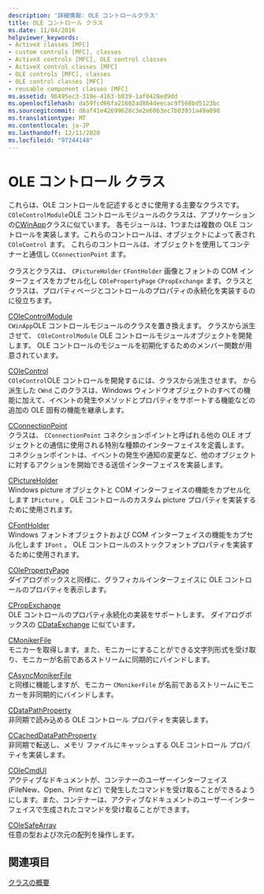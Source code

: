 ```yaml
---
description: '詳細情報: OLE コントロールクラス'
title: OLE コントロール クラス
ms.date: 11/04/2016
helpviewer_keywords:
- ActiveX classes [MFC]
- custom controls [MFC], classes
- ActiveX controls [MFC], OLE control classes
- ActiveX control classes [MFC]
- OLE controls [MFC], classes
- OLE control classes [MFC]
- reusable component classes [MFC]
ms.assetid: 96495ec3-319e-4163-b839-1af0428ed9dd
ms.openlocfilehash: da59fcd66fa21602ad864deecac9f568bd5123bc
ms.sourcegitcommit: d6af41e42699628c3e2e6063ec7b03931a49a098
ms.translationtype: MT
ms.contentlocale: ja-JP
ms.lasthandoff: 12/11/2020
ms.locfileid: "97244148"
---
```

# <a name="ole-control-classes"></a>OLE コントロール クラス

これらは、OLE コントロールを記述するときに使用する主要なクラスです。 `COleControlModule`OLE コントロールモジュールのクラスは、アプリケーションの[CWinApp](reference/cwinapp-class.md)クラスに似ています。 各モジュールは、1つまたは複数の OLE コントロールを実装します。これらのコントロールは、オブジェクトによって表され `COleControl` ます。 これらのコントロールは、オブジェクトを使用してコンテナーと通信し `CConnectionPoint` ます。

クラスとクラスは、 `CPictureHolder` `CFontHolder` 画像とフォントの COM インターフェイスをカプセル化し `COlePropertyPage` `CPropExchange` ます。クラスとクラスは、プロパティページとコントロールのプロパティの永続化を実装するのに役立ちます。

[COleControlModule](reference/colecontrolmodule-class.md)<br/>
`CWinApp`OLE コントロールモジュールのクラスを置き換えます。 クラスから派生させて、 `COleControlModule` OLE コントロールモジュールオブジェクトを開発します。 OLE コントロールのモジュールを初期化するためのメンバー関数が用意されています。

[COleControl](reference/colecontrol-class.md)<br/>
`COleControl`OLE コントロールを開発するには、クラスから派生させます。 から派生した `CWnd` このクラスは、Windows ウィンドウオブジェクトのすべての機能に加えて、イベントの発生やメソッドとプロパティをサポートする機能などの追加の OLE 固有の機能を継承します。

[CConnectionPoint](reference/cconnectionpoint-class.md)<br/>
クラスは、 `CConnectionPoint` コネクションポイントと呼ばれる他の OLE オブジェクトとの通信に使用される特別な種類のインターフェイスを定義します。 コネクションポイントは、イベントの発生や通知の変更など、他のオブジェクトに対するアクションを開始できる送信インターフェイスを実装します。

[CPictureHolder](reference/cpictureholder-class.md)<br/>
Windows picture オブジェクトと COM インターフェイスの機能をカプセル化します `IPicture` 。 OLE コントロールのカスタム picture プロパティを実装するために使用されます。

[CFontHolder](reference/cfontholder-class.md)<br/>
Windows フォントオブジェクトおよび COM インターフェイスの機能をカプセル化します `IFont` 。 OLE コントロールのストックフォントプロパティを実装するために使用されます。

[COlePropertyPage](reference/colepropertypage-class.md)<br/>
ダイアログボックスと同様に、グラフィカルインターフェイスに OLE コントロールのプロパティを表示します。

[CPropExchange](reference/cpropexchange-class.md)<br/>
OLE コントロールのプロパティ永続化の実装をサポートします。 ダイアログボックスの [CDataExchange](reference/cdataexchange-class.md) に似ています。

[CMonikerFile](reference/cmonikerfile-class.md)<br/>
モニカーを取得します。また、モニカーにすることができる文字列形式を受け取り、モニカーが名前であるストリームに同期的にバインドします。

[CAsyncMonikerFile](reference/casyncmonikerfile-class.md)<br/>
と同様に機能しますが、モニカー `CMonikerFile` が名前であるストリームにモニカーを非同期的にバインドします。

[CDataPathProperty](reference/cdatapathproperty-class.md)<br/>
非同期で読み込める OLE コントロール プロパティを実装します。

[CCachedDataPathProperty](reference/ccacheddatapathproperty-class.md)<br/>
非同期で転送し、メモリ ファイルにキャッシュする OLE コントロール プロパティを実装します。

[COleCmdUI](reference/colecmdui-class.md)<br/>
アクティブなドキュメントが、コンテナーのユーザーインターフェイス (FileNew、Open、Print など) で発生したコマンドを受け取ることができるようにします。また、コンテナーは、アクティブなドキュメントのユーザーインターフェイスで生成されたコマンドを受け取ることができます。

[COleSafeArray](reference/colesafearray-class.md)<br/>
任意の型および次元の配列を操作します。

## <a name="see-also"></a>関連項目

[クラスの概要](class-library-overview.md)
